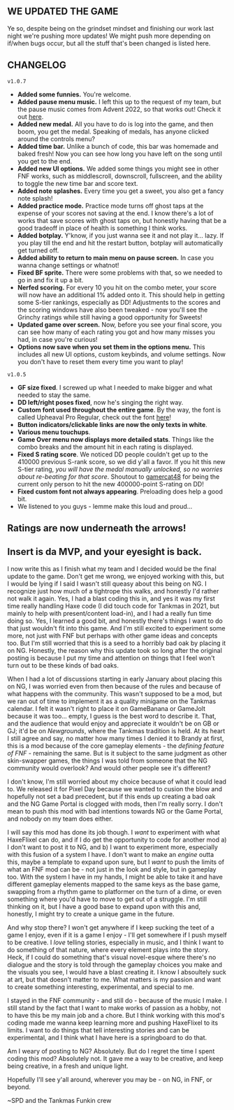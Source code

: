 ## WE UPDATED THE GAME

Ye so, despite being on the grindset mindset and finishing our work last night we're pushing more updates! We might push more depending on if/when bugs occur, but all the stuff that's been changed is listed here.

## CHANGELOG
`v1.0.7`
- **Added some funnies.** You're welcome.
- **Added pause menu music.** I left this up to the request of my team, but the pause music comes from Advent 2022, so that works out! Check it out [here](https://www.newgrounds.com/audio/listen/1181001).
- **Added new medal.** All you have to do is log into the game, and then boom, you get the medal. Speaking of medals, has anyone clicked around the controls menu?
- **Added time bar.** Unlike a bunch of code, this bar was homemade and baked fresh! Now you can see how long you have left on the song until you get to the end.
- **Added new UI options.** We added some things you might see in other FNF works, such as middlescroll, downscroll, fullscreen, and the ability to toggle the new time bar and score text.
- **Added note splashes.** Every time you get a sweet, you also get a fancy note splash!
- **Added practice mode.** Practice mode turns off ghost taps at the expense of your scores not saving at the end. I know there's a lot of works that save scores with ghost taps on, but honestly having that be a good tradeoff in place of health is something I think works.
- **Added botplay.** Y'know, if you just wanna see it and not play it... lazy. If you play till the end and hit the restart button, botplay will automatically get turned off.
- **Added ability to return to main menu on pause screen.** In case you wanna change settings or whatnot!
- **Fixed BF sprite.** There were some problems with that, so we needed to go in and fix it up a bit.
- **Nerfed scoring.** For every 10 you hit on the combo meter, your score will now have an additional 1% added onto it. This should help in getting some S-tier rankings, especially as DD! Adjustments to the scores and the scoring windows have also been tweaked - now you'll see the Grinchy ratings while still having a good opportunity for Sweets!
- **Updated game over screen.** Now, before you see your final score, you can see how many of each rating you got and how many misses you had, in case you're curious!
- **Options now save when you set them in the options menu.** This includes all new UI options, custom keybinds, and volume settings. Now you don't have to reset them every time you want to play!


`v1.0.5`
- **GF size fixed**. I screwed up what I needed to make bigger and what needed to stay the same.
- **DD left/right poses fixed**, now he's singing the right way.
- **Custom font used throughout the entire game**. By the way, the font is called Upheaval Pro Regular, check out the font [here](https://www.1001fonts.com/upheaval-pro-font.html)!
- **Button indicators/clickable links are now the only texts in white**.
- **Various menu touchups**.
- **Game Over menu now displays more detailed stats**. Things like the combo breaks and the amount hit in each rating is displayed.
- **Fixed S rating score**. We noticed DD people couldn't get up to the 410000 previous S-rank score, so we did y'all a favor. If you hit this new S-tier rating, *you will have the medal manually unlocked, so no worries about re-beating for that score*. Shoutout to [gamercat48](http://gamercat48.newgrounds.com/) for being the current only person to hit the new 400000-point S-rating on DD!
- **Fixed custom font not always appearing**. Preloading does help a good bit.
- We listened to you guys - lemme make this loud and proud...

## Ratings are now underneath the arrows!
Insert is da MVP, and your eyesight is back.
---
I now write this as I finish what my team and I decided would be the final update to the game. Don't get me wrong, we enjoyed working with this, but I would be lying if I said I wasn't still queasy about this being on NG. I recognize just how much of a tightrope this walks, and honestly I'd rather not walk it again. Yes, I had a blast coding this in, and yes it was my first time really handling Haxe code (I did touch code for Tankmas in 2021, but mainly to help with present/content load-in), and I had a really fun time doing so. Yes, I learned a good bit, and honestly there's things I want to do that just wouldn't fit into this game. And I'm still excited to experiment some more, not just with FNF but perhaps with other game ideas and concepts too. But I'm still worried that this is a seed to a horribly bad oak by placing it on NG. Honestly, the reason why this update took so long after the original posting is because I put my time and attention on things that I feel won't turn out to be these kinds of bad oaks.

When I had a lot of discussions starting in early January about placing this on NG, I was worried even from then because of the rules and because of what happens with the community. This wasn't supposed to be a mod, but we ran out of time to implement it as a quality minigame on the Tankmas calendar. I felt it wasn't right to place it on GameBanana or GameJolt because it was too... empty, I guess is the best word to describe it. That, and the audience that would enjoy and appreciate it wouldn't be on GB or GJ; it'd be on *Newgrounds*, where the Tankmas tradition is held. At its heart I still agree and say, no matter how many times I denied it to Brandy at first, this is a mod because of the core gameplay elements - the *defining feature of FNF* - remaining the same. But is it subject to the same judgment as other skin-swapper games, the things I was told from someone that the NG community would overlook? And would other people see it's different?

I don't know, I'm still worried about my choice because of what it could lead to. We released it for Pixel Day because we wanted to cusion the blow and hopefully not set a bad precedent, but if this ends up creating a bad oak and the NG Game Portal is clogged with mods, then I'm really sorry. I don't mean to push this mod with bad intentions towards NG or the Game Portal, and nobody on my team does either.

I will say this mod has done its job though. I *want* to experiment with what HaxeFlixel can do, and if I do get the opportunity to code for another mod a) I don't want to post it to NG, and b) I want to experiment more, especially with this fusion of a system I have. I don't want to make an *engine* outta this, maybe a template to expand upon sure, but I *want* to push the limits of what an FNF mod can be - not just in the look and style, but in gameplay too. With the system I have in my hands, I might be able to take it and have different gameplay elements mapped to the same keys as the base game, swapping from a rhythm game to platformer on the turn of a dime, or even something where you'd have to move to get out of a struggle. I'm still thinking on it, but I have a good base to expand upon with this and, honestly, I might try to create a unique game in the future.

And why stop there? I won't get anywhere if I keep sucking the teet of a game I enjoy, even if it is a game I enjoy - I'll get somewhere if I push myself to be creative. I *love* telling stories, especially in music, and I think I want to do something of that nature, where every element plays into the story. Heck, if I could do something that's visual novel-esque where there's no dialogue and the story is told through the gameplay choices you make and the visuals you see, I would have a blast creating it. I know I absoultely suck at art, but that doesn't matter to me. What matters is my passion and want to create something interesting, experimental, and special to me.

I stayed in the FNF community - and still do - because of the music I make. I still stand by the fact that I want to make works of passion as a hobby, not to have this be my main job and a chore. But I think working with this mod's coding made me wanna keep learning more and pushing HaxeFlixel to its limits. I want to do things that tell interesting stories and can be experimental, and I think what I have here is a springboard to do that.

Am I weary of posting to NG? Absolutely. But do I regret the time I spent coding this mod? Absolutely not. It gave me a way to be creative, and keep being creative, in a fresh and unique light.

Hopefully I'll see y'all around, wherever you may be - on NG, in FNF, or beyond.

~SPD and the Tankmas Funkin crew